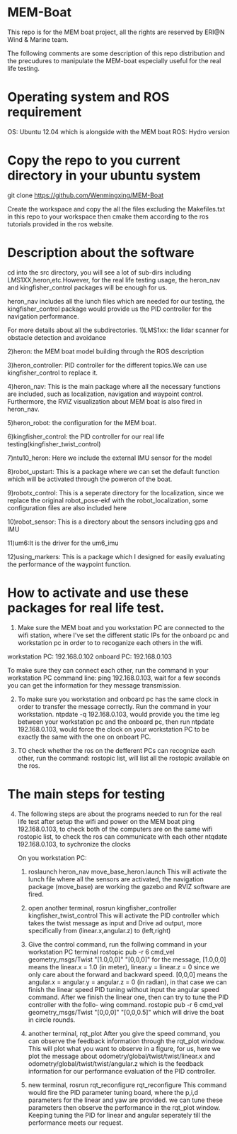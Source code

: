 # MEM-Boat
This repo is for the MEM boat project, all the rights are reserved by ERI@N Wind & Marine team.

The following comments are some description of this repo distribution and the precudures to manipulate
the MEM-boat especially useful for the real life testing.

# Operating system and ROS requirement
OS: Ubuntu 12.04 which is alongside with the MEM boat
ROS: Hydro version

# Copy the repo to you current directory in your ubuntu system
git clone https://github.com/Wenmingxing/MEM-Boat

Create the workspace and copy the all the files excluding the Makefiles.txt in this repo to your workspace 
then cmake them according to the ros tutorials provided in the ros website.

# Description about the software
cd into the src directory, you will see a lot of sub-dirs including LMS1XX,heron,etc.However, for the real life
testing usage, the heron_nav and kingfisher_control packages will be enough for us.

heron_nav includes all the lunch files which are needed for our testing, the kingfisher_control package would provide 
us the PID controller for the navigation performance.

For more details about all the subdirectories.
1)LMS1xx: the lidar scanner for obstacle detection and avoidance

2)heron: the MEM boat model building through the ROS description

3)heron_controller: PID controller for the different topics.We can use kingfisher_control to replace it.

4)heron_nav: This is the main package where all the necessary functions are included, such as localization, navigation and 
waypoint control. Furthermore, the RVIZ visualization about MEM boat is also fired in heron_nav.

5)heron_robot: the configuration for the MEM boat.

6)kingfisher_control: the PID controller for our real life testing(kingfisher_twist_control)

7)ntu10_heron: Here we include the external IMU sensor for the model

8)robot_upstart: This is a package where we can set the default function which will be activated through the poweron of the boat.

9)robotx_control: This is a seperate directory for the localization, since we replace the original robot_pose-ekf with the robot_localization, some configuration files are also included here

10)robot_sensor: This is a directory about the sensors including gps and IMU

11)um6:It is the driver for the um6_imu 

12)using_markers: This is a package which I designed for easily evaluating the performance of the waypoint function.

# How to activate and use these packages for real life test.
1. Make sure the MEM boat and you workstation PC are connected to the wifi station, where I've set the different static IPs
for the onboard pc and workstation pc in order to to recoganize each others in the wifi.

workstation PC: 192.168.0.102
onboard PC: 192.168.0.103

To make sure they can connect each other, run the command in your workstation PC command line:
ping 192.168.0.103, wait for a few seconds you can get the information for they message transmission.

2. To make sure you workstation and onboard pc has the same clock in order to transfer the message correctly. Run the command 
in your workstation.
ntpdate -q 192.168.0.103, would provide you the time leg between your workstation pc and the onboard pc, then run 
ntpdate 192.168.0.103, would force the clock on your workstation PC to be exactly the same with the one on onboart PC.

3. TO check whether the ros on the defferent PCs can recognize each other, run the command:
rostopic list, will list all the rostopic available on the ros.

# The main steps for testing
4. The following steps are about the programs needed to run for the real life test after setup the wifi and power on the MEM boat
  ping 192.168.0.103, to check both of the computers are on the same wifi
  rostopic list, to check the ros can communicate with each other
  ntqdate 192.168.0.103, to sychronize the clocks
  
   
    On you workstation PC:
    1) roslaunch heron_nav move_base_heron.launch
    This will activate the lunch file where all the sensors are activated, the navigation package (move_base) are working
    the gazebo and RVIZ software are fired.
    
    2) open another terminal, rosrun kingfisher_controller kingfisher_twist_control
    This will activate the PID controller which takes the twist message as input and Drive ad output, more specifically
    from (linear.x,angular.z) to (left,right)
    
    3) Give the control command, run the follwing command in your workstation PC terminal
    rostopic pub -r 6 cmd_vel geometry_msgs/Twist "[1.0,0,0]" "[0,0,0]"
    for the message, [1.0,0,0] means the linear.x = 1.0 (in meter), linear.y = linear.z = 0 since we only care about the forward and
    backward speed.
    [0,0,0] means the angular.x = angular.y = angular.z = 0 (in radian), in that case we can finish the linear speed PID tuning without 
    input the angular speed command. After we finish the linear one, then can try to tune the PID controller with the follo-
    wing command.
    rostopic pub -r 6 cmd_vel geometry_msgs/Twist "[0,0,0]" "[0,0,0.5]" which will drive the boat in circle rounds.
    
    4) another terminal, rqt_plot
    After you give the speed command, you can observe the feedback information through the rqt_plot window.
    This will plot what you want to observe in a figure, for us, here we plot the message about 
    odometry/global/twist/twist/linear.x and odometry/global/twist/twist/angular.z which is the feedback information
    for our performance evaluation of the PID controller.
    
    5) new terminal, rosrun rqt_reconfigure rqt_reconfigure
    This command would fire the PID parameter tuning board, where the p,i,d parameters for the linear and yaw are provided.
    we can tune these parameters then observe the performance in the rqt_plot window.
    Keeping tuning the PID for linear and angular seperately till the performance meets our request.




